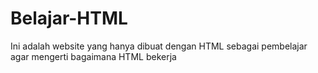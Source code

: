 # Belajar-HTML
Ini adalah website yang hanya dibuat dengan HTML sebagai pembelajar agar mengerti bagaimana HTML bekerja
